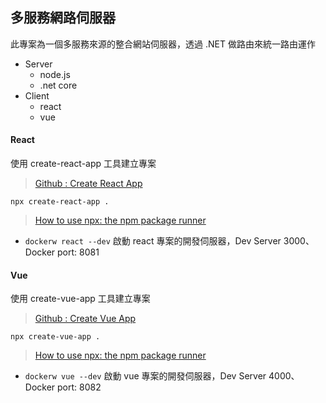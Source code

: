 ## 多服務網路伺服器

此專案為一個多服務來源的整合網站伺服器，透過 .NET 做路由來統一路由運作

+ Server
  - node.js
  - .net core
+ Client
  - react
  - vue

#### React

使用 create-react-app 工具建立專案
> [Github : Create React App](https://github.com/facebook/create-react-app)

```
npx create-react-app .
```
> [How to use npx: the npm package runner](https://blog.scottlogic.com/2018/04/05/npx-the-npm-package-runner.html)

+ ```dockerw react --dev``` 啟動 react 專案的開發伺服器，Dev Server 3000、Docker port: 8081

#### Vue

使用 create-vue-app 工具建立專案
> [Github : Create Vue App](https://github.com/vue-land/create-vue-app)

```
npx create-vue-app .
```
> [How to use npx: the npm package runner](https://blog.scottlogic.com/2018/04/05/npx-the-npm-package-runner.html)

+ ```dockerw vue --dev``` 啟動 vue 專案的開發伺服器，Dev Server 4000、Docker port: 8082
